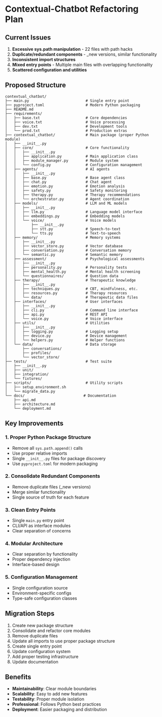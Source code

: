 # Contextual-Chatbot Refactoring Plan

## Current Issues
1. **Excessive sys.path manipulation** - 22 files with path hacks
2. **Duplicate/redundant components** - _new versions, similar functionality
3. **Inconsistent import structures**
4. **Mixed entry points** - Multiple main files with overlapping functionality
5. **Scattered configuration and utilities**

## Proposed Structure

```
contextual_chatbot/
├── main.py                          # Single entry point
├── pyproject.toml                   # Modern Python packaging
├── README.md
├── requirements/
│   ├── base.txt                     # Core dependencies
│   ├── voice.txt                    # Voice processing
│   ├── dev.txt                      # Development tools
│   └── prod.txt                     # Production extras
├── contextual_chatbot/              # Main package (proper Python module)
│   ├── __init__.py
│   ├── core/                        # Core functionality
│   │   ├── __init__.py
│   │   ├── application.py           # Main application class
│   │   ├── module_manager.py        # Module system
│   │   └── config.py                # Configuration management
│   ├── agents/                      # AI agents
│   │   ├── __init__.py
│   │   ├── base.py                  # Base agent class
│   │   ├── chat.py                  # Chat agent
│   │   ├── emotion.py               # Emotion analysis
│   │   ├── safety.py                # Safety monitoring
│   │   ├── therapy.py               # Therapy recommendations
│   │   └── orchestrator.py          # Agent coordination
│   ├── models/                      # LLM and ML models
│   │   ├── __init__.py
│   │   ├── llm.py                   # Language model interface
│   │   ├── embeddings.py            # Embedding models
│   │   └── voice/                   # Voice models
│   │       ├── __init__.py
│   │       ├── stt.py               # Speech-to-text
│   │       └── tts.py               # Text-to-speech
│   ├── memory/                      # Memory systems
│   │   ├── __init__.py
│   │   ├── vector_store.py          # Vector database
│   │   ├── conversation.py          # Conversation memory
│   │   └── semantic.py              # Semantic memory
│   ├── assessment/                  # Psychological assessments
│   │   ├── __init__.py
│   │   ├── personality.py           # Personality tests
│   │   ├── mental_health.py         # Mental health screening
│   │   └── questionnaires/          # Question data
│   ├── therapy/                     # Therapeutic knowledge
│   │   ├── __init__.py
│   │   ├── techniques.py            # CBT, mindfulness, etc.
│   │   ├── resources.py             # Therapy resources
│   │   └── data/                    # Therapeutic data files
│   ├── interfaces/                  # User interfaces
│   │   ├── __init__.py
│   │   ├── cli.py                   # Command line interface
│   │   ├── api.py                   # REST API
│   │   └── voice.py                 # Voice interface
│   ├── utils/                       # Utilities
│   │   ├── __init__.py
│   │   ├── logging.py               # Logging setup
│   │   ├── device.py                # Device management
│   │   └── helpers.py               # Helper functions
│   └── data/                        # Data storage
│       ├── conversations/
│       ├── profiles/
│       └── vector_store/
├── tests/                           # Test suite
│   ├── __init__.py
│   ├── unit/
│   ├── integration/
│   └── fixtures/
├── scripts/                         # Utility scripts
│   ├── setup_environment.sh
│   └── migrate_data.py
└── docs/                           # Documentation
    ├── api.md
    ├── architecture.md
    └── deployment.md
```

## Key Improvements

### 1. Proper Python Package Structure
- Remove all `sys.path.append()` calls
- Use proper relative imports
- Single `__init__.py` files for package discovery
- Use `pyproject.toml` for modern packaging

### 2. Consolidate Redundant Components
- Remove duplicate files (_new versions)
- Merge similar functionality
- Single source of truth for each feature

### 3. Clean Entry Points
- Single `main.py` entry point
- CLI/API as interface modules
- Clear separation of concerns

### 4. Modular Architecture
- Clear separation by functionality
- Proper dependency injection
- Interface-based design

### 5. Configuration Management
- Single configuration source
- Environment-specific configs
- Type-safe configuration classes

## Migration Steps

1. Create new package structure
2. Consolidate and refactor core modules
3. Remove duplicate files
4. Update all imports to use proper package structure
5. Create single entry point
6. Update configuration system
7. Add proper testing infrastructure
8. Update documentation

## Benefits

- **Maintainability**: Clear module boundaries
- **Scalability**: Easy to add new features
- **Testability**: Proper module isolation
- **Professional**: Follows Python best practices
- **Deployment**: Easier packaging and distribution